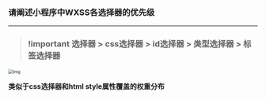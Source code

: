 ### 请阐述小程序中WXSS各选择器的优先级

---

> ### !important 选择器 > css选择器 > id选择器 > 类型选择器 > 标签选择器

<img src="https://img-blog.csdn.net/20180720100156205?watermark/2/text/aHR0cHM6Ly9ibG9nLmNzZG4ubmV0L0FidWR1bGFfXw==/font/5a6L5L2T/fontsize/400/fill/I0JBQkFCMA==/dissolve/70" alt="img" style="zoom:60%;" />

**类似于css选择器和html style属性覆盖的权重分布**